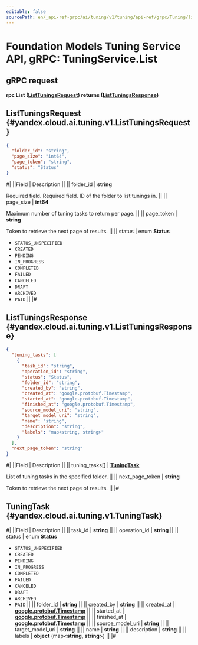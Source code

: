 ```yaml
---
editable: false
sourcePath: en/_api-ref-grpc/ai/tuning/v1/tuning/api-ref/grpc/Tuning/list.md
---
```


# Foundation Models Tuning Service API, gRPC: TuningService.List

## gRPC request

**rpc List ([ListTuningsRequest](#yandex.cloud.ai.tuning.v1.ListTuningsRequest)) returns ([ListTuningsResponse](#yandex.cloud.ai.tuning.v1.ListTuningsResponse))**

## ListTuningsRequest {#yandex.cloud.ai.tuning.v1.ListTuningsRequest}

```json
{
  "folder_id": "string",
  "page_size": "int64",
  "page_token": "string",
  "status": "Status"
}
```

#|
||Field | Description ||
|| folder_id | **string**

Required field. Required field. ID of the folder to list tunings in. ||
|| page_size | **int64**

Maximum number of tuning tasks to return per page. ||
|| page_token | **string**

Token to retrieve the next page of results. ||
|| status | enum **Status**

- `STATUS_UNSPECIFIED`
- `CREATED`
- `PENDING`
- `IN_PROGRESS`
- `COMPLETED`
- `FAILED`
- `CANCELED`
- `DRAFT`
- `ARCHIVED`
- `PAID` ||
|#

## ListTuningsResponse {#yandex.cloud.ai.tuning.v1.ListTuningsResponse}

```json
{
  "tuning_tasks": [
    {
      "task_id": "string",
      "operation_id": "string",
      "status": "Status",
      "folder_id": "string",
      "created_by": "string",
      "created_at": "google.protobuf.Timestamp",
      "started_at": "google.protobuf.Timestamp",
      "finished_at": "google.protobuf.Timestamp",
      "source_model_uri": "string",
      "target_model_uri": "string",
      "name": "string",
      "description": "string",
      "labels": "map<string, string>"
    }
  ],
  "next_page_token": "string"
}
```

#|
||Field | Description ||
|| tuning_tasks[] | **[TuningTask](#yandex.cloud.ai.tuning.v1.TuningTask)**

List of tuning tasks in the specified folder. ||
|| next_page_token | **string**

Token to retrieve the next page of results. ||
|#

## TuningTask {#yandex.cloud.ai.tuning.v1.TuningTask}

#|
||Field | Description ||
|| task_id | **string** ||
|| operation_id | **string** ||
|| status | enum **Status**

- `STATUS_UNSPECIFIED`
- `CREATED`
- `PENDING`
- `IN_PROGRESS`
- `COMPLETED`
- `FAILED`
- `CANCELED`
- `DRAFT`
- `ARCHIVED`
- `PAID` ||
|| folder_id | **string** ||
|| created_by | **string** ||
|| created_at | **[google.protobuf.Timestamp](https://developers.google.com/protocol-buffers/docs/reference/google.protobuf#timestamp)** ||
|| started_at | **[google.protobuf.Timestamp](https://developers.google.com/protocol-buffers/docs/reference/google.protobuf#timestamp)** ||
|| finished_at | **[google.protobuf.Timestamp](https://developers.google.com/protocol-buffers/docs/reference/google.protobuf#timestamp)** ||
|| source_model_uri | **string** ||
|| target_model_uri | **string** ||
|| name | **string** ||
|| description | **string** ||
|| labels | **object** (map<**string**, **string**>) ||
|#